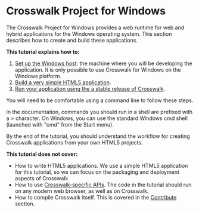 
# Crosswalk Project for Windows

The Crosswalk Project for Windows provides a web runtime for web and hybrid applications for the Windows operating system. This section describes how to create and build these applications.

**This tutorial explains how to:**

 1. [Set up the Windows host](/documentation/windows/windows_host_setup.html): the machine where you will be developing the application.
It is only possible to use Crosswalk for Windows on the Windows platform.
 2. [Build a very simple HTML5 application](/documentation/windows/build_an_application.html).
 3. [Run your application using the a stable release of Crosswalk](/documentation/windows/run_on_windows.html).

You will need to be comfortable using a command line to follow these steps.

In the documentation, commands you should run in a shell are prefixed with a > character. On Windows, you can use the standard Windows cmd shell (launched with "cmd" from the Start menu).

By the end of the tutorial, you should understand the workflow for creating Crosswalk applications from your own HTML5 projects.

**This tutorial does not cover:**

*   How to write HTML5 applications. We use a simple HTML5 application for this tutorial, so we can focus on the packaging and deployment aspects of Crosswalk.
*    How to use [Crosswalk-specific APIs](http://xwalk.com/documentation/apis/web_apis.html#Experimental-APIs). The code in the tutorial should run on any modern web browser, as well as on Crosswalk.
*    How to compile Crosswalk itself. This is covered in the [Contribute](http://xwalk.com/contribute) section.
